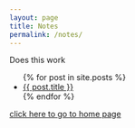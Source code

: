 ```yaml
---
layout: page
title: Notes
permalink: /notes/
---
```


Does this work


<ul>
  {% for post in site.posts %}
    <li>
      <a href="{{ post.url }}">{{ post.title }}</a>
    </li>
  {% endfor %}
</ul>

<a href="pain/index.markdown">click here to go to home page</a>
